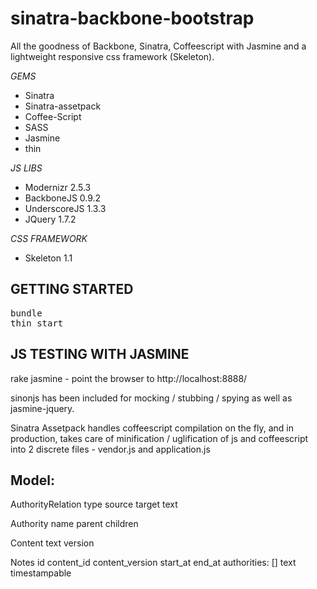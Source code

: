 sinatra-backbone-bootstrap
==========================
All the goodness of Backbone, Sinatra, Coffeescript with Jasmine and a lightweight responsive css framework (Skeleton).

_GEMS_
 - Sinatra
 - Sinatra-assetpack
 - Coffee-Script
 - SASS
 - Jasmine
 - thin

_JS LIBS_
 - Modernizr 2.5.3
 - BackboneJS 0.9.2
 - UnderscoreJS 1.3.3
 - JQuery 1.7.2

_CSS FRAMEWORK_
 - Skeleton 1.1

GETTING STARTED
-------------------
<pre>
bundle
thin start
</pre>

JS TESTING WITH JASMINE
------------------------

rake jasmine - point the browser to http://localhost:8888/

sinonjs has been included for mocking / stubbing / spying as well as jasmine-jquery.

Sinatra Assetpack handles coffeescript compilation on the fly, and in production, takes care of minification / uglification of js and coffeescript into 2 discrete files - vendor.js and application.js

Model:
------
AuthorityRelation
	type
	source
	target
	text

Authority
	name
	parent
	children

Content
	text
	version

Notes
	id
	content_id
	content_version
	start_at
	end_at
	authorities: []
	text
	timestampable